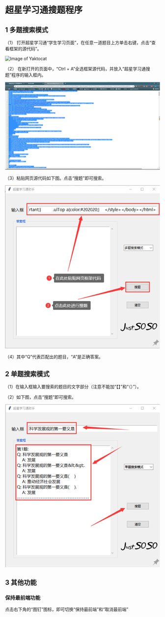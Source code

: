 # 超星学习通搜题程序

## 1 多题搜索模式

（1）	打开超星学习通“学生学习页面”，在任意一道题目上方单击右键，点击“查看框架的源代码”。

![Image of Yaktocat](https://liboran.github.io/chaoxing/pic1.png)

（2）	在新打开的页面中，“Ctrl + A”全选框架源代码，并放入“超星学习通搜题”程序的输入框内。

![title](image/pic2.png)

（3）粘贴网页源代码如下图。点击“搜题”即可搜索。

![title](image/pic3.png)

（4）其中“Q”代表匹配出的题目，“A”是正确答案。

## 2 单题搜索模式

（1）在输入框输入要搜索的题目的文字部分（注意不能加“【】”和“（）”）。

（2）如下图，点击“搜题”即可搜索。

![title](image/pic4.png)

## 3 其他功能

### 保持最前端功能

点击右下角的“图钉”图标，即可切换“保持最前端”和“取消最前端”
